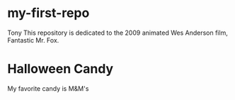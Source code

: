 # my-first-repo
Tony
This repository is dedicated to the 2009 animated Wes Anderson film, Fantastic Mr. Fox.

# Halloween Candy
My favorite candy is M&M's
